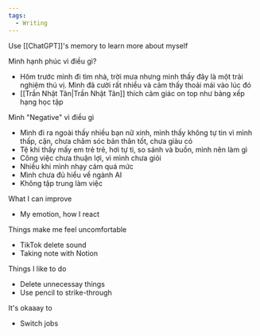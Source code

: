 ```yaml
---
tags:
  - Writing
---
```

Use [[ChatGPT]]'s memory to learn more about myself



Mình hạnh phúc vì điều gì?

- Hôm trước mình đi tìm nhà, trời mưa nhưng mình thấy đây là một trải nghiệm thú vị. Mình đã cười rất nhiều và cảm thấy thoải mái vào lúc đó
- [[Trần Nhật Tân|Trần Nhật Tân]] thích cảm giác on top như bảng xếp hạng học tập
    
Mình "Negative" vì điều gì

- Mình đi ra ngoài thấy nhiều bạn nữ xinh, mình thấy không tự tin vì mình thấp, cận, chưa chăm sóc bản thân tốt, chưa giàu có
- Tệ khi thấy mấy em trẻ trẻ, hơi tự ti, so sánh và buồn, mình nên làm gì
- Công việc chưa thuận lợi, vì mình chưa giỏi
- Nhiều khi mình nhạy cảm quá mức
- Mình chưa đủ hiểu về ngành AI
- Không tập trung làm việc

What I can improve

- My emotion, how I react

Things make me feel uncomfortable

- TikTok delete sound
- Taking note with Notion

Things I like to do

- Delete unnecessay things
- Use pencil to strike-through

It's okaaay to

- Switch jobs